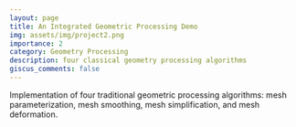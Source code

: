 ```yaml
---
layout: page
title: An Integrated Geometric Processing Demo
img: assets/img/project2.png
importance: 2
category: Geometry Processing
description: four classical geometry processing algorithms
giscus_comments: false
---
```


Implementation of four traditional geometric processing algorithms: mesh parameterization, mesh smoothing, mesh simplification, and mesh deformation.
